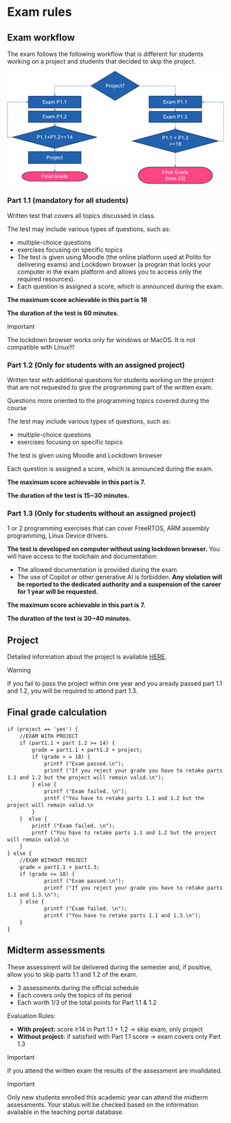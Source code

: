 # Exam rules

## Exam workflow

The exam follows the following workflow that is different for students working on a project and students that decided to skip the project. 

![](images/exam-workflow.png)

### Part 1.1 (mandatory for all students)

Written test that covers all topics discussed in class. 

The test may include various types of questions, such as:

* multiple-choice questions
* exercises focusing on specific topics
* The test is given using Moodle (the online platform used at Polito for delivering exams) and Lockdown browser (a progran that locks your computer in the exam platform and allows you to access only the required resources).
* Each question is assigned a score, which is announced during the exam. 

**The maximum score achievable in this part is 18**

**The duration of the test is 60 minutes.**

> [!important]
> The lockdown browser works only for windows or MacOS. It is not compatible with Linux!!!

### Part 1.2 (Only for students with an assigned project)

Written test with additional questions for students working on the project that are not requested to give the programming part of the written exam.

Questions more oriented to the programming topics covered during the course

The test may include various types of questions, such as:

* multiple-choice questions
* exercises focusing on specific topics

The test is given using Moodle and Lockdown browser

Each question is assigned a score, which is announced during the exam. 

**The maximum score achievable in this part is 7.**

**The duration of the test is 15~30 minutes.**

### Part 1.3 (Only for students without an assigned project)

1 or 2 programming exercises that can cover FreeRTOS, ARM assembly programming, Linux Device drivers.

**The test is developed on computer without using lockdown browser.**
You will have  access to the toolchain and documentation:

* The allowed documentation is provided during the exam
* The use of Copilot or other generative AI is forbidden. **Any violation will be reported to the dedicated authority and a suspension of the career for 1 year will be requested.**

**The maximum score achievable in this part is 7.**

**The duration of the test is 30~40 minutes.**

## Project

Detailed information about the project is available [HERE](https://baltig.polito.it/teaching-material/02npsov-operating-systems-for-embedded-systems/EOS/-/blob/main/Projects.md).

> [!warning]
> If you fail to pass the project within one year and you aready passed part 1.1 and 1.2, you will be required to attend part 1.3.

## Final grade calculation

```
if (project == 'yes') {
    //EXAM WITH PROJECT
    if (part1.1 + part 1.2 >= 14) {
        grade = part1.1 + part1.2 + project;
        if (grade > = 18) {
            printf ("Exam passed.\n");
            printf ("If you reject your grade you have to retake parts 1.1 and 1.2 but the project will remain valid.\n");
        } else {
            printf ("Exam failed. \n");
            prntf ("You have to retake parts 1.1 and 1.2 but the project will remain valid.\n
        }
    }  else {
        printf ("Exam failed. \n");
        prntf ("You have to retake parts 1.1 and 1.2 but the project will remain valid.\n
    }
} else {
    //EXAM WITHOUT PROJECT
    grade = part1.1 + part1.3;
    if (grade >= 18) {
            printf ("Exam passed.\n");
            printf ("If you reject your grade you have to retake parts 1.1 and 1.3.\n");
    } else {
            printf ("Exam failed. \n");
            printf ("You have to retake parts 1.1 and 1.3.\n");
    }
}
```

## Midterm assessments

These assessment will be delivered during the semester and, if positive, allow you to skip parts 1.1 and 1.2 of the exam.

* 3 assessments during the official schedule
* Each covers only the topics of its period
* Each worth 1/3 of the total points for Part 1.1 & 1.2

Evaluation Rules:

* **With project:** score ≥14 in Part 1.1 + 1.2 → skip exam, only project
* **Without project:** if satisfied with Part 1.1 score → exam covers only Part 1.3

> [!important]
> If you attend the written exam the results of the assessment are invalidated.

> [!important]
> Only new students enrolled this academic year can attend the midterm assessments. Your status will be checked based on the information available in the teaching portal database.